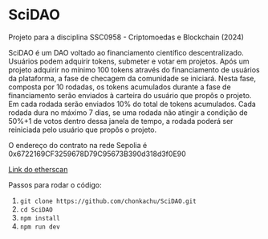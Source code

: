 # SciDAO

Projeto para a disciplina SSC0958 - Criptomoedas e Blockchain (2024)

SciDAO é um DAO voltado ao financiamento científico descentralizado. Usuários podem adquirir tokens, submeter e votar em projetos.
Após um projeto adquirir no mínimo 100 tokens através do financiamento de usuários da plataforma, a fase de checagem da comunidade
se iniciará. Nesta fase, composta por 10 rodadas, os tokens acumulados durante a fase de financiamento serão enviados à carteira do usuário que
propôs o projeto. Em cada rodada serão enviados 10% do total de tokens acumulados. Cada rodada dura no máximo 7 dias, se uma rodada não atingir
a condição de 50%+1 de votos dentro dessa janela de tempo, a rodada poderá ser reiniciada pelo usuário que propôs o projeto.

O endereço do contrato na rede Sepolia é 0x6722169CF3259678D79C95673B390d318d3f0E90

[Link do etherscan](https://sepolia.etherscan.io/address/0x6722169cf3259678d79c95673b390d318d3f0e90)

Passos para rodar o código: 

1. `git clone https://github.com/chonkachu/SciDAO.git`
2. `cd SciDAO`
3. `npm install`
4. `npm run dev`
